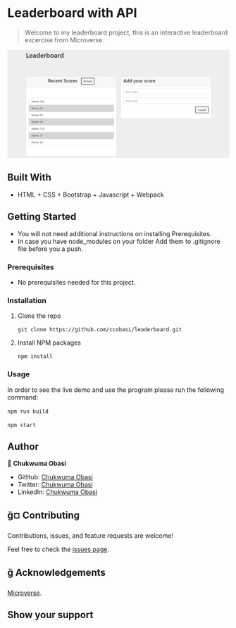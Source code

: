 # Leaderboard with API

> Welcome to my leaderboard project, this is an interactive leaderboard excercise from Microverse.

![screenshot](./screenshot.png)

## Built With

- HTML + CSS + Bootstrap + Javascript + Webpack

## Getting Started

* You will not need additional instructions on installing Prerequisites.
* In case you have node_modules on your folder Add them to .gitignore file before you a push.

### Prerequisites

* No prerequisites needed for this project.
### Installation

1. Clone the repo
   ```
   git clone https://github.com/ccobasi/leaderboard.git
   ```
2. Install NPM packages
   ```
   npm install
   ```

### Usage

In order to see the live demo and use the program please run the following command:

```npm run build```

```npm start```

## Author

👤 **Chukwuma Obasi**

- GitHub: [Chukwuma Obasi](https://github.com/ccobasi)
- Twitter: [Chukwuma Obasi](https://twitter.com/obasichux)
- LinkedIn: [Chukwuma Obasi](https://www.linkedin.com/in/chukwuma-obasi/)

## ğ¤ Contributing

Contributions, issues, and feature requests are welcome!

Feel free to check the [issues page](https://github.com/ccobasi/leaderboard/issues).


## ğ Acknowledgements

[Microverse](https://www.microverse.org). 

## Show your support


